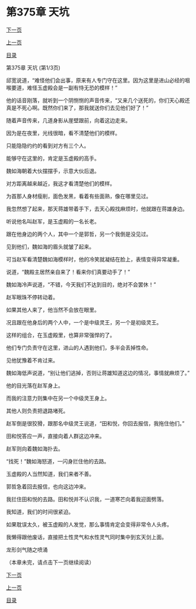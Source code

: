 <h1>第375章    天坑</h1>
            <div><p><a href="./1123_%E7%AC%AC375%E7%AB%A0_%E5%A4%A9%E5%9D%91.md">下一页</a></p><p><a href="./1121_%E7%AC%AC374%E7%AB%A0_%E5%B4%87%E5%B2%AD%E5%B1%B1.md">上一页</a></p><p><a href="../">目录</a></p></div>
            <div><p>第375章    天坑 (第1/3页)</p><p>邱宽说道，“难怪他们会出事，原来有人专门守在这里。因为这里是进山必经的咽喉要道，难怪玉虚殿会是一副有恃无恐的模样！”</p><p>他的话音刚落，就听到一个阴恻恻的声音传来，“又来几个送死的，你们天心殿还真是不死心啊。既然你们来了，那我就送你们去见他们好了！”</p><p>随着声音传来，几道身影从崖壁跟前，向着这边走来。</p><p>因为是在夜里，光线很暗，看不清楚他们的模样。</p><p>只能隐隐约约的看到对方有三个人。</p><p>能够守在这里的，肯定是玉虚殿的高手。</p><p>魏如海朝着大伙摆摆手，示意大伙后退。</p><p>对方距离越来越近，我这才看清楚他们的模样。</p><p>为首那人身材瘦削，面色发黑，看着有些面熟，像在哪里见过。</p><p>我忽然想了起来，那天蒋雄带着手下，去天心殿找麻烦时，他就跟在蒋雄身边。</p><p>听说他名叫赵军，是玉虚殿的一名长老。</p><p>跟在他身边的两个人，其中一个是郭哲，另一个我倒是没见过。</p><p>见到他们，魏如海的眉头就皱了起来。</p><p>可当赵军看清楚魏如海模样时，他的冷笑就凝结在脸上，表情变得异常凝重。</p><p>说道，“魏殿主居然亲自来了！看来你们真要动手了！”</p><p>魏如海冷声说道，“不错，今天我们不达到目的，绝对不会罢休！”</p><p>赵军眼珠不停转动着。</p><p>如果其他人来了，他当然不会放在眼里。</p><p>况且跟在他身后的两个人中，一个是中级灵王，另一个是初级灵王。</p><p>这样的组合，在玉虚殿里，也算非常强悍的了。</p><p>他们专门负责守在这里，进山的人遇到他们，多半会丢掉性命。</p><p>见他犹豫着不肯过来。</p><p>魏如海低声说道，“别让他们逃掉，否则让蒋雄知道这边的情况，事情就麻烦了。”</p><p>他的目光落在赵军身上。</p><p>而我的注意力则集中在另一个中级灵王身上。</p><p>其他人则负责把退路堵死。</p><p>赵军倒是很狡猾，跟那名中级灵王说道，“田和悦，你回去报信，我拖住他们。”</p><p>田和悦答应一声，直接向着人群这边冲来。</p><p>赵军则向着魏如海扑去。</p><p>“找死！”魏如海怒道，一闪身拦住他的去路。</p><p>玉虚殿的人当然知道，我们来者不善。</p><p>郭哲急着回去报信，也向这边冲来。</p><p>我拦住田和悦的去路。田和悦并不认识我，一道寒芒向着我迎面劈落。</p><p>我知道，我们的时间很紧迫。</p><p>如果耽误太久，被玉虚殿的人发觉，那么事情肯定会变得非常令人头疼。</p><p>我懒得跟他废话，直接把土性灵气和水性灵气同时集中到玄天剑上面。</p><p>龙形剑气随之喷涌</p><p>（本章未完，请点击下一页继续阅读）</p></div>
            <div><p><a href="./1123_%E7%AC%AC375%E7%AB%A0_%E5%A4%A9%E5%9D%91.md">下一页</a></p><p><a href="./1121_%E7%AC%AC374%E7%AB%A0_%E5%B4%87%E5%B2%AD%E5%B1%B1.md">上一页</a></p><p><a href="../">目录</a></p></div>